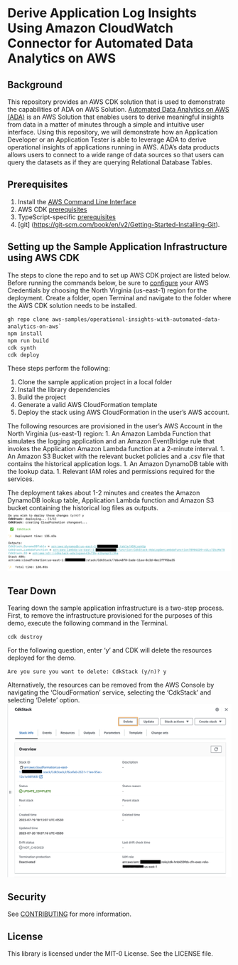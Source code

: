 # Derive Application Log Insights Using Amazon CloudWatch Connector for Automated Data Analytics on AWS

## Background
 This repository provides an AWS CDK solution that is used to demonstrate the capabilities of ADA on AWS Solution. [Automated Data Analytics on AWS (ADA)](https://aws.amazon.com/solutions/implementations/automated-data-analytics-on-aws/) is an AWS Solution that enables users to derive meaningful insights from data in a matter of minutes through a simple and intuitive user interface. Using this repository, we will demonstrate how an Application Developer or an Application Tester is able to leverage ADA to derive operational insights of applications running in AWS. ADA’s data products allows users to connect to a wide range of data sources so that users can query the datasets as if they are querying Relational Database Tables. 

## Prerequisites
1. Install the [AWS Command Line Interface](https://aws.amazon.com/cli/)
1. AWS CDK [prerequisites](https://docs.aws.amazon.com/cdk/v2/guide/work-with.html)
1. TypeScript-specific [prerequisites](https://docs.aws.amazon.com/cdk/v2/guide/work-with-cdk-typescript.html)
1. [git] (https://git-scm.com/book/en/v2/Getting-Started-Installing-Git).

## Setting up the Sample Application Infrastructure using AWS CDK
The steps to clone the repo and to set up AWS CDK project are listed below. Before running the commands below, be sure to [configure](https://docs.aws.amazon.com/cli/latest/userguide/cli-chap-configure.html) your AWS Credentials by choosing the North Virginia (us-east-1) region for the deployment. Create a folder, open Terminal and navigate to the folder where the AWS CDK solution needs to be installed.

```
gh repo clone aws-samples/operational-insights-with-automated-data-analytics-on-aws`
npm install
npm run build
cdk synth
cdk deploy
```

These steps perform the following:
1. Clone the sample application project in a local folder
1. Install the library dependencies 
1. Build the project
1. Generate a valid AWS CloudFormation template
1. Deploy the stack using AWS CloudFormation in the user’s AWS account.

The following resources are provisioned in the user’s AWS Account in the North Virginia (us-east-1) region:
    1. An Amazon Lambda Function that simulates the logging application and an Amazon EventBridge rule that invokes the Application Amazon Lambda function at a 2-minute interval.
    1. An Amazon S3 Bucket with the relevant bucket policies and a .csv file that contains the historical application logs.
    1. An Amazon DynamoDB table with the lookup data.
    1. Relevant IAM roles and permissions required for the services.

The deployment takes about 1-2 minutes and creates the Amazon DynamoDB lookup table, Application Lambda function and Amazon S3 bucket containing the historical log files as outputs.
![CDK Deployment.](./image/cdk_deploy.jpg "CDK Deployment.")

## Tear Down

Tearing down the sample application infrastructure is a two-step process. First, to remove the infrastructure provisioned for the purposes of this demo, execute the following command in the Terminal.

```
cdk destroy
```

For the following question, enter ‘y’ and CDK will delete the resources deployed for the demo. 

```
Are you sure you want to delete: CdkStack (y/n)? y
```

Alternatively, the resources can be removed from the AWS Console by navigating the ‘CloudFormation’ service, selecting the ‘CdkStack’ and selecting ‘Delete’ option. 
![CloudFormation Destroy.](./image/cf_destroy.jpg "CloudFormation Destroy.")


## Security

See [CONTRIBUTING](CONTRIBUTING.md#security-issue-notifications) for more information.

## License

This library is licensed under the MIT-0 License. See the LICENSE file.